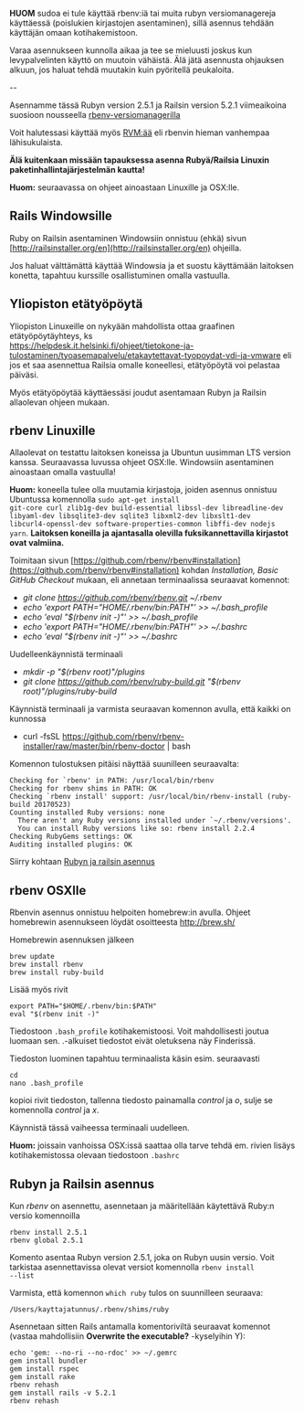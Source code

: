 **HUOM** sudoa ei tule käyttää rbenv:iä tai muita rubyn versiomanagereja käyttäessä (poislukien kirjastojen asentaminen), sillä asennus tehdään käyttäjän omaan kotihakemistoon. 

Varaa asennukseen kunnolla aikaa ja tee se mieluusti joskus kun levypalvelinten käyttö on muutoin vähäistä. Älä jätä asennusta ohjauksen alkuun, jos haluat tehdä muutakin kuin pyöritellä peukaloita.
 
--

Asennamme tässä Rubyn version 2.5.1 ja Railsin version 5.2.1 viimeaikoina suosioon nousseella [rbenv-versiomanagerilla](https://github.com/sstephenson/rbenv)

Voit halutessasi käyttää myös [RVM:ää](https://rvm.io/rvm/install)  eli rbenvin hieman vanhempaa lähisukulaista.

**Älä kuitenkaan missään tapauksessa asenna Rubyä/Railsia Linuxin paketinhallintajärjestelmän kautta!**

**Huom:** seuraavassa on ohjeet ainoastaan Linuxille ja OSX:lle. 

## Rails Windowsille

Ruby on Railsin asentaminen Windowsiin onnistuu (ehkä) sivun [http://railsinstaller.org/en](http://railsinstaller.org/en) ohjeilla.

Jos haluat välttämättä käyttää Windowsia ja et suostu käyttämään laitoksen konetta, tapahtuu kurssille osallistuminen omalla vastuulla.

## Yliopiston etätyöpöytä

Yliopiston Linuxeille on nykyään mahdollista ottaa graafinen etätyöpöytäyhteys, ks  
https://helpdesk.it.helsinki.fi/ohjeet/tietokone-ja-tulostaminen/tyoasemapalvelu/etakaytettavat-tyopoydat-vdi-ja-vmware eli jos et saa asennettua Railsia omalle koneellesi, etätyöpöytä voi pelastaa päiväsi. 

Myös etätyöpöytää käyttäessäsi joudut asentamaan Rubyn ja Railsin allaolevan ohjeen mukaan.

## rbenv Linuxille

Allaolevat on testattu laitoksen koneissa ja Ubuntun uusimman LTS version kanssa. Seuraavassa luvussa ohjeet OSX:lle. Windowsiin asentaminen ainoastaan omalla vastuulla! 

**Huom:** koneella tulee olla muutamia kirjastoja, joiden asennus onnistuu Ubuntussa komennolla <code>sudo apt-get install git-core curl zlib1g-dev build-essential libssl-dev libreadline-dev libyaml-dev libsqlite3-dev sqlite3 libxml2-dev libxslt1-dev libcurl4-openssl-dev software-properties-common libffi-dev nodejs yarn</code>. **Laitoksen koneilla ja ajantasalla olevilla fuksikannettavilla kirjastot ovat valmiina.**

Toimitaan sivun [https://github.com/rbenv/rbenv#installation](https://github.com/rbenv/rbenv#installation) kohdan _Installation, Basic GitHub Checkout_ mukaan, eli annetaan terminaalissa seuraavat komennot:

* _git clone https://github.com/rbenv/rbenv.git ~/.rbenv_
* _echo 'export PATH="$HOME/.rbenv/bin:$PATH"' >> ~/.bash_profile_
* _echo 'eval "$(rbenv init -)"' >> ~/.bash_profile_
* _echo 'export PATH="$HOME/.rbenv/bin:$PATH"' >> ~/.bashrc_
* _echo 'eval "$(rbenv init -)"' >> ~/.bashrc_

Uudelleenkäynnistä terminaali

* _mkdir -p "$(rbenv root)"/plugins_
* _git clone https://github.com/rbenv/ruby-build.git "$(rbenv root)"/plugins/ruby-build_

Käynnistä terminaali ja varmista seuraavan komennon avulla, että kaikki on kunnossa

* curl -fsSL https://github.com/rbenv/rbenv-installer/raw/master/bin/rbenv-doctor | bash

Komennon tulostuksen pitäisi näyttää suunilleen seuraavalta:

```
Checking for `rbenv' in PATH: /usr/local/bin/rbenv
Checking for rbenv shims in PATH: OK
Checking `rbenv install' support: /usr/local/bin/rbenv-install (ruby-build 20170523)
Counting installed Ruby versions: none
  There aren't any Ruby versions installed under `~/.rbenv/versions'.
  You can install Ruby versions like so: rbenv install 2.2.4
Checking RubyGems settings: OK
Auditing installed plugins: OK
```

Siirry kohtaan [Rubyn ja railsin asennus](https://github.com/mluukkai/WebPalvelinohjelmointi2018/blob/master/web/railsin_asentaminen.md#rubyn-ja-railsin-asennus)

## rbenv OSXlle

Rbenvin asennus onnistuu helpoiten homebrew:in avulla. Ohjeet homebrewin asennukseen löydät osoitteesta http://brew.sh/

Homebrewin asennuksen jälkeen 

    brew update
    brew install rbenv
    brew install ruby-build

Lisää myös rivit  

    export PATH="$HOME/.rbenv/bin:$PATH"  
    eval "$(rbenv init -)"

Tiedostoon `.bash_profile`  kotihakemistoosi. Voit mahdollisesti joutua luomaan sen. .-alkuiset tiedostot eivät oletuksena näy Finderissä. 

Tiedoston luominen tapahtuu terminaalista käsin esim. seuraavasti 

    cd
    nano .bash_profile

kopioi rivit tiedoston, tallenna tiedosto painamalla _control_ ja _o_, sulje se komennolla  _control_ ja _x_.

Käynnistä tässä vaiheessa terminaali uudelleen. 

**Huom:** joissain vanhoissa OSX:issä saattaa olla tarve tehdä em. rivien lisäys kotihakemistossa olevaan tiedostoon `.bashrc`

## Rubyn ja Railsin asennus

Kun _rbenv_ on asennettu, asennetaan ja määritellään käytettävä Ruby:n versio komennoilla

    rbenv install 2.5.1
    rbenv global 2.5.1

Komento asentaa Rubyn version 2.5.1, joka on Rubyn uusin versio. Voit tarkistaa asennettavissa olevat versiot komennolla <code>rbenv install --list</code>

Varmista, että komennon <code>which ruby</code> tulos on suunnilleen seuraava:

    /Users/kayttajatunnus/.rbenv/shims/ruby

Asennetaan sitten Rails antamalla komentoriviltä seuraavat komennot (vastaa mahdollisiin __Overwrite the executable?__ -kyselyihin Y):

    echo 'gem: --no-ri --no-rdoc' >> ~/.gemrc
    gem install bundler
    gem install rspec
    gem install rake 
    rbenv rehash
    gem install rails -v 5.2.1
    rbenv rehash
